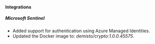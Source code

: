 
#### Integrations
##### Microsoft Sentinel
- Added support for authentication using Azure Managed Identities.
- Updated the Docker image to: *demisto/crypto:1.0.0.45575*.
